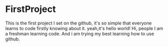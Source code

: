 # FirstProject
This is the first project I set on the github, it's so simple that everyone learns to code firstly knowing about it. yeah,it's hello world!
Hi, people
I am a freshman learning code. And  i am trying my best learning how to use github.
